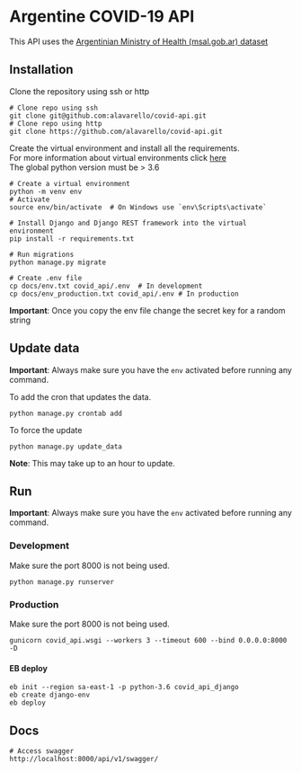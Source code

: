 # Argentine COVID-19 API

This API uses the [Argentinian Ministry of Health (msal.gob.ar) dataset](http://datos.salud.gob.ar/dataset/covid-19-casos-registrados-en-la-republica-argentina)

## Installation

Clone the repository using ssh or http

```shell script
# Clone repo using ssh
git clone git@github.com:alavarello/covid-api.git
# Clone repo using http
git clone https://github.com/alavarello/covid-api.git
``` 

Create the virtual environment and install all the requirements.\
For more information about virtual environments click [here](https://docs.python.org/3/library/venv.html#module-venv) \
The global python version must be > 3.6

```shell script
# Create a virtual environment
python -m venv env
# Activate
source env/bin/activate  # On Windows use `env\Scripts\activate`

# Install Django and Django REST framework into the virtual environment
pip install -r requirements.txt

# Run migrations
python manage.py migrate

# Create .env file
cp docs/env.txt covid_api/.env  # In development
cp docs/env_production.txt covid_api/.env # In production
```

**Important**: Once you copy the env file change the secret key for a random string 

## Update data

**Important**: Always make sure you have the `env` activated before running any command.

To add the cron that updates the data.
```shell script
python manage.py crontab add
```

To force the update
```shell script
python manage.py update_data
```

**Note**: This may take up to an hour to update.
 
## Run

**Important**: Always make sure you have the `env` activated before running any command.

### Development
Make sure the port 8000 is not being used.
```shell script
python manage.py runserver
```

### Production
Make sure the port 8000 is not being used.
```shell script
gunicorn covid_api.wsgi --workers 3 --timeout 600 --bind 0.0.0.0:8000 -D
```
#### EB deploy
```
eb init --region sa-east-1 -p python-3.6 covid_api_django
eb create django-env
eb deploy
```

## Docs
```shell script
# Access swagger
http://localhost:8000/api/v1/swagger/
```
